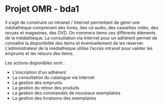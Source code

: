 Projet OMR - bda1
====

Il s’agit de construire un Intranet / Internet permettant de
gérer une médiathèque comprenant des livres, des cd audio, des
cassettes vidéo, des revues et magasines, des DVD. On nommera
items ces différents éléments de la médiathèque.  La consultation
via Internet pour un adhérent permet de connaître la
disponibilité des items et éventuellement de les
réserver. L’administrateur de la médiathèque utilise l’accès
intranet pour valider les emprunts et les retours des items.

Les actions disponibles sont :
- L'inscription d'un adhérent
- La consultation du catalogue via Internet
- La gestion des emprunts
- La gestion du retour des produits
- La gestion des commandes de nouveaux exemplaires
- La gestion des livraisons des exemplaires
